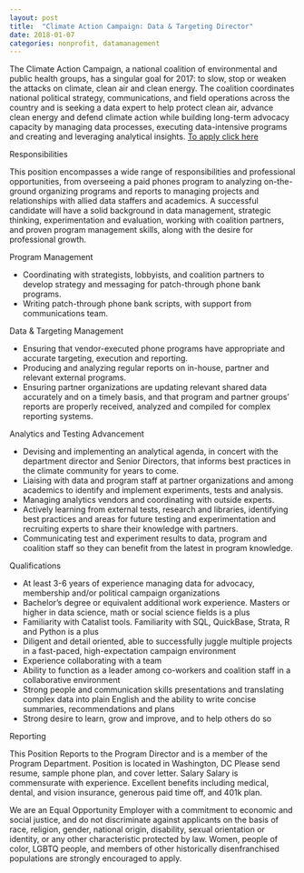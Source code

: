 ```yaml
---
layout: post
title:  "Climate Action Campaign: Data & Targeting Director"
date: 2018-01-07
categories: nonprofit, datamanagement
---
```


The Climate Action Campaign, a national coalition of environmental and public health groups, has a singular goal for 2017: to slow, stop or weaken the attacks on climate, clean air and clean energy.  The coalition coordinates national political strategy, communications, and field operations across the country and is seeking a data expert to help protect clean air, advance clean energy and defend climate action while building long-term advocacy capacity by managing data processes, executing data-intensive programs and creating and leveraging analytical insights.
[To apply click here](https://climate-campaign.quickbase.com/db/bhtewnjrr?a=nwr) 

Responsibilities

This position encompasses a wide range of responsibilities and professional opportunities, from overseeing a paid phones program to analyzing on-the-ground organizing programs and reports to managing projects and relationships with allied data staffers and academics. A successful candidate will have a solid background in data management, strategic thinking, experimentation and evaluation, working with coalition partners, and proven program management skills, along with the desire for professional growth.

Program Management

* Coordinating with strategists, lobbyists, and coalition partners to develop strategy and messaging for patch-through phone bank programs.
* Writing patch-through phone bank scripts, with support from communications team.

Data & Targeting Management
* Ensuring that vendor-executed phone programs have appropriate and accurate targeting, execution and reporting.
* Producing and analyzing regular reports on in-house, partner and relevant external programs.
* Ensuring partner organizations are updating relevant shared data accurately and on a timely basis, and that program and partner groups’ reports are properly received, analyzed and compiled for complex reporting systems.

Analytics and Testing Advancement
* Devising and implementing an analytical agenda, in concert with the department director and Senior Directors, that informs best practices in the climate community for years to come.  
* Liaising with data and program staff at partner organizations and among academics to identify and implement experiments, tests and analysis.
* Managing analytics vendors and coordinating with outside experts.
* Actively learning from external tests, research and libraries, identifying best practices and areas for future testing and experimentation and recruiting experts to share their knowledge with partners.
* Communicating test and experiment results to data, program and coalition staff so they can benefit from the latest in program knowledge.

Qualifications
* At least 3-6 years of experience managing data for advocacy, membership and/or political campaign organizations
* Bachelor’s degree or equivalent additional work experience. Masters or higher in data science, math or social science fields is a plus
* Familiarity with Catalist tools. Familiarity with SQL, QuickBase, Strata, R and Python is a plus
* Diligent and detail oriented, able to successfully juggle multiple projects in a fast-paced, high-expectation campaign environment
* Experience collaborating with a team
* Ability to function as a leader among co-workers and coalition staff in a collaborative environment
* Strong people and communication skills presentations and translating complex data into plain English and the ability to write concise summaries, recommendations and plans
* Strong desire to learn, grow and improve, and to help others do so

Reporting

This Position Reports to the Program Director and is a member of the Program Department.
Position is located in Washington, DC
Please send resume, sample phone plan, and cover letter.
Salary
Salary is commensurate with experience. Excellent benefits including medical, dental, and vision insurance, generous paid time off, and 401k plan.

We are an Equal Opportunity Employer with a commitment to economic and social justice, and do not discriminate against applicants on the basis of race, religion, gender, national origin, disability, sexual orientation or identity, or any other characteristic protected by law. Women, people of color, LGBTQ people, and members of other historically disenfranchised populations are strongly encouraged to apply.
